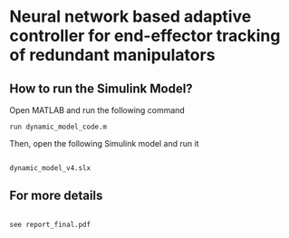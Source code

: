 # Neural network based adaptive controller for end-effector tracking of redundant manipulators

## How to run the Simulink Model?

Open MATLAB and run the following command
```
run dynamic_model_code.m

```
Then, open the following Simulink model and run it

```

dynamic_model_v4.slx

```

## For more details

```

see report_final.pdf

```
